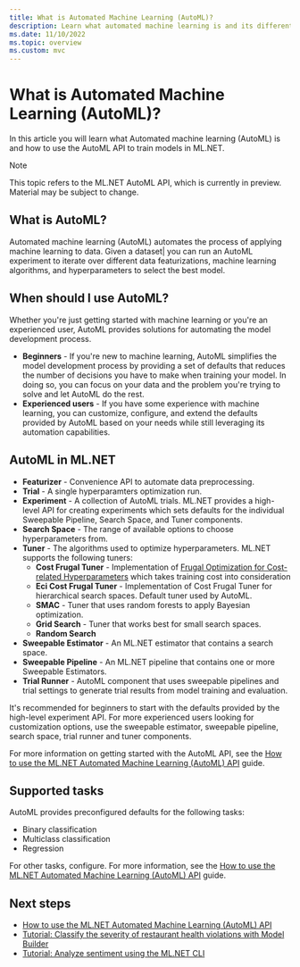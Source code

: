 ```yaml
---
title: What is Automated Machine Learning (AutoML)?
description: Learn what automated machine learning is and its different components in ML.NETs
ms.date: 11/10/2022
ms.topic: overview
ms.custom: mvc
---
```


# What is Automated Machine Learning (AutoML)?

In this article you will learn what Automated machine learning (AutoML) is and how to use the AutoML API to train models in ML.NET.

> [!NOTE]
> This topic refers to the ML.NET AutoML API, which is currently in preview. Material may be subject to change.

## What is AutoML?

Automated machine learning (AutoML) automates the process of applying machine learning to data. Given a dataset| you can run an AutoML experiment to iterate over different data featurizations, machine learning algorithms, and hyperparameters to select the best model.

## When should I use AutoML?

Whether you're just getting started with machine learning or you're an experienced user, AutoML provides solutions for automating the model development process.

- **Beginners** - If you're new to machine learning, AutoML simplifies the model development process by providing a set of defaults that reduces the number of decisions you have to make when training your model. In doing so, you can focus on your data and the problem you're trying to solve and let AutoML do the rest.  
- **Experienced users** - If you have some experience with machine learning, you can customize, configure, and extend the defaults provided by AutoML based on your needs while still leveraging its automation capabilities.  

## AutoML in ML.NET

- **Featurizer** - Convenience API to automate data preprocessing.
- **Trial** - A single hyperparamters optimization run.
- **Experiment** - A collection of AutoML trials. ML.NET provides a high-level API for creating experiments which sets defaults for the individual Sweepable Pipeline, Search Space, and Tuner components.
- **Search Space** - The range of available options to choose hyperparameters from.
- **Tuner** - The algorithms used to optimize hyperparameters. ML.NET supports the following tuners:
  - **Cost Frugal Tuner** - Implementation of [Frugal Optimization for Cost-related Hyperparameters](https://arxiv.org/abs/2005.01571) which takes training cost into consideration
  - **Eci Cost Frugal Tuner** - Implementation of Cost Frugal Tuner for hierarchical search spaces. Default tuner used by AutoML.
  - **SMAC** - Tuner that uses random forests to apply Bayesian optimization.
  - **Grid Search** - Tuner that works best for small search spaces.
  - **Random Search**
- **Sweepable Estimator** - An ML.NET estimator that contains a search space.
- **Sweepable Pipeline** - An ML.NET pipeline that contains one or more Sweepable Estimators.
- **Trial Runner** - AutoML component that uses sweepable pipelines and trial settings to generate trial results from model training and evaluation.  

It's recommended for beginners to start with the defaults provided by the high-level experiment API. For more experienced users looking for customization options, use the sweepable estimator, sweepable pipeline, search space, trial runner and tuner components.

For more information on getting started with the AutoML API, see the [How to use the ML.NET Automated Machine Learning (AutoML) API](how-to-guides/how-to-use-the-automl-api.md) guide.

## Supported tasks

AutoML provides preconfigured defaults for the following tasks:

- Binary classification
- Multiclass classification
- Regression

For other tasks, configure. For more information, see the [How to use the ML.NET Automated Machine Learning (AutoML) API](how-to-guides/how-to-use-the-automl-api.md) guide.  

## Next steps

- [How to use the ML.NET Automated Machine Learning (AutoML) API](how-to-guides/how-to-use-the-automl-api.md)
- [Tutorial: Classify the severity of restaurant health violations with Model Builder](tutorials/health-violation-classification-model-builder.md)
- [Tutorial: Analyze sentiment using the ML.NET CLI](tutorials/sentiment-analysis-cli.md)
